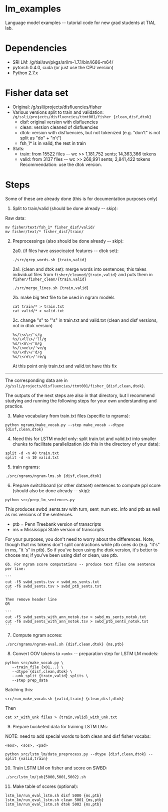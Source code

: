 # lm_examples
Language model examples -- tutorial code for new grad students at TIAL lab.

# Dependencies
* SRI LM: /g/tial/sw/pkgs/srilm-1.7.1/bin/i686-m64/
* pytorch 0.4.0, cuda (or just use the CPU version)
* Python 2.7.x

# Fisher data set
* Original: /g/ssli/projects/disfluencies/fisher
* Various versions split to train and validation: `/g/ssli/projects/disfluencies/ttmt001/fisher_{clean,disf,dtok}`
    * disf: original version with disfluencies
    * clean: version cleaned of disfluencies
    * dtok: version with disfluencies, but not tokenized (e.g. "don't" is not split as "do" + "n't")
    * fsh_1* is in valid, the rest in train
* Stats: 
    * train: from 15522 files -- wc >> 1,181,752 sents; 14,363,366 tokens
    * valid: from 3137 files -- wc >> 268,991 sents; 2,841,422 tokens
Recommendation: use the dtok version.

# Steps
Some of these are already done (this is for documentation purposes only)
1. Split to train/valid (should be done already -- skip):

Raw data: 
```
mv fisher/text/fsh_1* fisher_disf/valid/
mv fisher/text/* fisher_disf/train/
```

2. Preprocessings (also should be done already -- skip):

    2a0. (if files have associcated features -- dtok set):
    
    `./src/grep_words.sh {train,valid}`

    2a1. (clean and dtok set): merge words into sentences; this takes individual files from `fisher/cleaned/{train,valid}` and puts them in `fisher/fisher_clean/{train,valid}`
    
    `./src/merge_lines.sh {train,valid}`

    2b. make big text file to be used in ngram models
    ```
    cat train/* > train.txt
    cat valid/* > valid.txt
    ```

    2c. change "s" to "'s" in train.txt and valid.txt (clean and disf versions, not in dtok version)
    ```
    %s/\<s\>/'s/g
    %s/\<ll\>/'ll/g
    %s/\<m\>/'m/g
    %s/\<ve\>/'ve/g
    %s/\<d\>/'d/g
    %s/\<re\>/'re/g
    ```
    At this point only train.txt and valid.txt have this fix

____________________________________________________
The corresponding data are in `/g/ssli/projects/disfluencies/ttmt001/fisher_{disf,clean,dtok}`. 

The outputs of the next steps are also in that directory, but I recommend studying and running the following steps 
for your own understanding and practice.


3. Make vocabulary from train.txt files (specific to ngrams):

`python ngrams/make_vocab.py --step make_vocab --dtype {disf,clean,dtok}`

4. Need this for LSTM model only: split train.txt and valid.txt into smaller chunks to facilitate parallelization (do this in the directory of your data):

```
split -d -n 40 train.txt
split -d -n 10 valid.txt
```

5. train ngrams:

`./src/ngrams/ngram-lms.sh {disf,clean,dtok}`

6. Prepare switchboard (or other dataset) sentences to compute ppl score (should also be done already -- skip):

`python src/prep_lm_sentences.py`

This produces swbd_sents.tsv with turn, sent_num etc. info and ptb as well as ms versions of the sentences. 
* ptb = Penn Treebank version of transcripts
* ms = Mississippi State version of transcripts

For your purposes, you don't need to worry about the differences. Note, though that ms tokens don't split contractions while ptb ones do (e.g. "it's" in ms, "it 's" in ptb). So if you've been using the dtok version, it's better to choose ms; if you've been using disf or clean, use ptb.

    6b. For ngram score computations -- produce text files one sentence per line:
    
    ```
    cut -f5 swbd_sents.tsv > swbd_ms_sents.txt
    cut -f6 swbd_sents.tsv > swbd_ptb_sents.txt
    ```
    
    Then remove header line
    OR
    
    ```
    cut -f5 swbd_sents_with_ann_notok.tsv > swbd_ms_sents_notok.txt
    cut -f6 swbd_sents_with_ann_notok.tsv > swbd_ptb_sents_notok.txt
    ```

7. Compute ngram scores:

`./src/ngrams/ngram-eval.sh {disf,clean,dtok} {ms,ptb}`

8. Convert OOV tokens to `<unk>` -- preparation step for LSTM LM models:
```
python src/make_vocab.py \
   --train_file {x01,..} \
   --dtype {disf,clean,dtok} \
   --unk_split {train,valid}_splits \
   --step prep_data
```

Batching this:

`src/run_make_vocab.sh {valid,train} {clean,disf,dtok}`

Then 

`cat x*_with_unk files > {train,valid}_with_unk.txt`

9. Prepare bucketed data for training LSTM LMs:

NOTE: need to add special words to both clean and disf fisher vocabs: 

`<eos>, <sos>, <pad>`

`python src/lstm_lm/data_preprocess.py --dtype {disf,clean,dtok} --split {valid,train}`

10. Train LSTM LM on fisher and score on SWBD:

`./src/lstm_lm/job{5000,5001,5002}.sh`

11. Make table of scores (optional):

```
lstm_lm/run_eval_lstm.sh disf 5000 {ms,ptb}
lstm_lm/run_eval_lstm.sh clean 5001 {ms,ptb}
lstm_lm/run_eval_lstm.sh dtok 5002 {ms,ptb}
```


